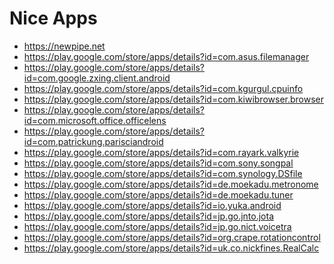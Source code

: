 Nice Apps
=========

- https://newpipe.net
- https://play.google.com/store/apps/details?id=com.asus.filemanager
- https://play.google.com/store/apps/details?id=com.google.zxing.client.android
- https://play.google.com/store/apps/details?id=com.kgurgul.cpuinfo
- https://play.google.com/store/apps/details?id=com.kiwibrowser.browser
- https://play.google.com/store/apps/details?id=com.microsoft.office.officelens
- https://play.google.com/store/apps/details?id=com.patrickung.parisciandroid
- https://play.google.com/store/apps/details?id=com.rayark.valkyrie
- https://play.google.com/store/apps/details?id=com.sony.songpal
- https://play.google.com/store/apps/details?id=com.synology.DSfile
- https://play.google.com/store/apps/details?id=de.moekadu.metronome
- https://play.google.com/store/apps/details?id=de.moekadu.tuner
- https://play.google.com/store/apps/details?id=io.yuka.android
- https://play.google.com/store/apps/details?id=jp.go.jnto.jota
- https://play.google.com/store/apps/details?id=jp.go.nict.voicetra
- https://play.google.com/store/apps/details?id=org.crape.rotationcontrol
- https://play.google.com/store/apps/details?id=uk.co.nickfines.RealCalc
